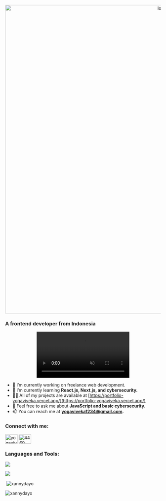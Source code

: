 <p align="center">
  <img src="https://github.com/Xannydayo/Xannydayo/blob/main/09121-ezgif.com-video-to-gif-converter%20(1).gif" alt="logo" width="1000vh" />
</p>


<h3>A frontend developer from Indonesia</h3>

<p align="center">
  <video playsinline autoplay muted loop src="https://user-images.githubusercontent.com/75851313/151668395-5591532b-28da-46a6-9476-7c9694bcb60e.gif" alt="xannydayo" />
</p>



- 🔭 I’m currently working on freelance web development.
- 🌱 I’m currently learning **React.js, Next.js, and cybersecurity.**
- 👨‍💻 All of my projects are available at [https://portfolio-yogaviveka.vercel.app/](https://portfolio-yogaviveka.vercel.app/)
- 💬  Feel free to ask me about **JavaScript and basic cybersecurity.**
- 📫 You can reach me at **yogaviveka1234@gmail.com.**


<h3 align="left">Connect with me:</h3>
<p align="left">
<a href="https://instagram.com/yogaviveka" target="blank"><img align="center" src="https://raw.githubusercontent.com/rahuldkjain/github-profile-readme-generator/master/src/images/icons/Social/instagram.svg" alt="yogaviveka" height="30" width="40" /></a>
<a href="https://discord.gg/4460" target="blank"><img align="center" src="https://raw.githubusercontent.com/rahuldkjain/github-profile-readme-generator/master/src/images/icons/Social/discord.svg" alt="4460" height="30" width="40" /></a>
</p>

<h3 align="left">Languages and Tools:</h3>

[![](https://skillicons.dev/icons?i=js,html,css,nodejs,windows,ubuntu,react,nextjs,tailwind,bootstrap,debian,figma,git,github,kali,linux,ps,vercel&perline=9)](https://skillicons.dev)


![](https://github-readme-stats.vercel.app/api/top-langs/?username=xannydayo&layout=donut&theme=holi)



<p>&nbsp;<img align="center" src="https://github-readme-stats.vercel.app/api?username=xannydayo&show_icons=true&locale=en" alt="xannydayo" /></p>

<p><img align="center" src="https://github-readme-streak-stats.herokuapp.com/?user=xannydayo&" alt="xannydayo" /></p>
